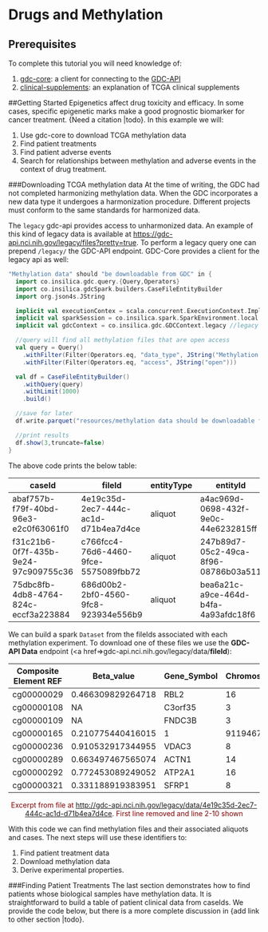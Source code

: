 # Drugs and Methylation

## Prerequisites
  To complete this tutorial you will need knowledge of:
  1. [gdc-core](1_gdc/2_a_client.md): a client for connecting to the [GDC-API](https://gdc-docs.nci.nih.gov/API/Users_Guide/Getting_Started/)
  2. [clinical-supplements](1_gdc/clinical_supplements.md): an explanation of TCGA clinical supplements

##Getting Started
Epigenetics affect drug toxicity and efficacy.  In some cases, specific epigenetic marks  make a good prognostic biomarker for cancer treatment. {Need a citation |todo}. In this example we will:

1. Use gdc-core to download TCGA methylation data
2. Find patient treatments
3. Find patient adverse events
4. Search for relationships between methylation and adverse events in the context of drug treatment.

###Downloading TCGA methylation data
  At the time of writing, the GDC had not completed harmonizing methylation data. When the GDC incorporates a new data type it undergoes a harmonization procedure.  Different  projects must conform to the same standards for harmonized data.
  
  The `legacy` gdc-api provides access to unharmonized data. An example of this kind of legacy data is available at https://gdc-api.nci.nih.gov/legacy/files?pretty=true. To perform a legacy query one can prepend `/legacy/` the GDC-API endpoint. GDC-Core provides a client for the legacy api as well:
  
```scala
"Methylation data" should "be downloadable from GDC" in {
  import co.insilica.gdc.query.{Query,Operators}
  import co.insilica.gdcSpark.builders.CaseFileEntityBuilder
  import org.json4s.JString

  implicit val executionContex = scala.concurrent.ExecutionContext.Implicits.global
  implicit val sparkSession = co.insilica.spark.SparkEnvironment.local.sparkSession
  implicit val gdcContext = co.insilica.gdc.GDCContext.legacy //legacy api

  //query will find all methylation files that are open access
  val query = Query()
    .withFilter(Filter(Operators.eq, "data_type", JString("Methylation beta value")))
    .withFilter(Filter(Operators.eq, "access", JString("open")))

  val df = CaseFileEntityBuilder()
    .withQuery(query)
    .withLimit(1000)
    .build()

  //save for later
  df.write.parquet("resources/methylation data should be downloadable from gdc")

  //print results
  df.show(3,truncate=false)
}
```
  The above code prints the below table:
  
| caseId | fileId | entityType | entityId |
|--------------------------------------|--------------------------------------|------------|--------------------------------------|
| abaf757b-f79f-40bd-96e3-e2c0f63061f0 | 4e19c35d-2ec7-444c-ac1d-d71b4ea7d4ce | aliquot | a4ac969d-0698-432f-9e0c-44e6232815ff |
| f31c21b6-0f7f-435b-9e24-97c909755c36 | c766fcc4-76d6-4460-9fce-5575089fbb72 | aliquot | 247b89d7-05c2-49ca-8f96-08786b03a511 |
| 75dbc8fb-4db8-4764-824c-eccf3a223884 | 686d00b2-2bf0-4560-9fc8-923934e556b9 | aliquot | bea6a21c-a9ce-464d-b4fa-4a93afdc18f6 |

We can build a spark `Dataset` from the fileIds associated with each methylation experiment. To download one of these files we use the **GDC-API Data** endpoint (<a href=>gdc-api.nci.nih.gov/legacy/data/**fileId**</a>):

| Composite Element REF | Beta_value                   | Gene_Symbol                  | Chromosome                   | Genomic_Coordinate           |
|-----------------------|------------------------------|------------------------------|------------------------------|------------------------------|
| cg00000029            | 0.466309829264718            | RBL2                         | 16                           | 53468112                     |
| cg00000108            | NA                           | C3orf35                      | 3                            | 37459206                     |
| cg00000109            | NA                           | FNDC3B                       | 3                            | 171916037                    |
| cg00000165            | 0.210775440416015            | 1                            | 91194674                     |                              |
| cg00000236            | 0.910532917344955            | VDAC3                        | 8                            | 42263294                     |
| cg00000289            | 0.663497467565074            | ACTN1                        | 14                           | 69341139                     |
| cg00000292            | 0.772453089249052            | ATP2A1                       | 16                           | 28890100                     |
| cg00000321            | 0.331188919383951            | SFRP1                        | 8                            | 41167802                     |
<center style="color:#800000">Excerpt from file at <a href=>http://gdc-api.nci.nih.gov/legacy/data/4e19c35d-2ec7-444c-ac1d-d71b4ea7d4ce</a>. First line removed and line 2-10 shown </center>


With this code we can find methylation files and their associated aliquots and cases. The next steps will use these identifiers to:
1. Find patient treatment data
2. Download methylation data
3. Derive experimental properties.  

###Finding Patient Treatments
  The last section demonstrates how to find patients whose biological samples have methylation data.  It is straightforward to build a table of patient clinical data from caseIds.  We provide the code below, but there is a more complete discussion in {add link to other section |todo}.
  
  ```scala
  ```